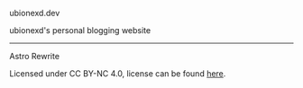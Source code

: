 ubionexd.dev

ubionexd's personal blogging website

---

Astro Rewrite

Licensed under CC BY-NC 4.0, license can be found [here](https://github.com/ubionexd/ubionexd.dev/blob/astro-rewrite/public/LICENSE.txt).